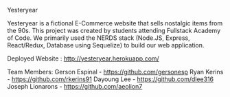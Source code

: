 Yesteryear

Yesteryear is a fictional E-Commerce website that sells nostalgic items from the 90s. This project was created by students attending Fullstack Academy of Code. We primarily used the NERDS stack (Node.JS, Express, React/Redux, Database using Sequelize) to build our web application. 

Deployed Website : http://yesteryear.herokuapp.com/

Team Members: 
Gerson Espinal - https://github.com/gersonesp
Ryan Kerins - https://github.com/rkerins91
Dayoung Lee - https://github.com/dlee316
Joseph Lionarons - https://github.com/aeolion7
